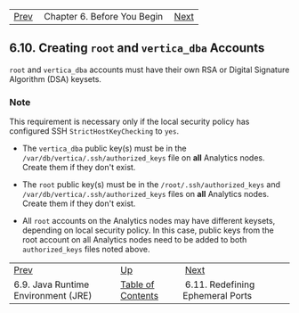 |     |     |     |
| --- | --- | --- |
| [Prev](byb.jre)  | Chapter 6. Before You Begin |  [Next](byb.redefine_ephemeral_ports) |

## 6.10. Creating `root` and `vertica_dba` Accounts

`root` and `vertica_dba` accounts must have their own RSA or Digital Signature Algorithm (DSA) keysets.

### Note

This requirement is necessary only if the local security policy has configured SSH `StrictHostKeyChecking` to `yes`.

*   The `vertica_dba` public key(s) must be in the `/var/db/vertica/.ssh/authorized_keys` file on **all** Analytics nodes. Create them if they don't exist.

*   The `root` public key(s) must be in the `/root/.ssh/authorized_keys` and `/var/db/vertica/.ssh/authorized_keys` files on **all** Analytics nodes. Create them if they don't exist.

*   All `root` accounts on the Analytics nodes may have different keysets, depending on local security policy. In this case, public keys from the root account on all Analytics nodes need to be added to both `authorized_keys` files noted above.

|     |     |     |
| --- | --- | --- |
| [Prev](byb.jre)  | [Up](before_you_begin) |  [Next](byb.redefine_ephemeral_ports) |
| 6.9. Java Runtime Environment (JRE)  | [Table of Contents](index) |  6.11. Redefining Ephemeral Ports |

